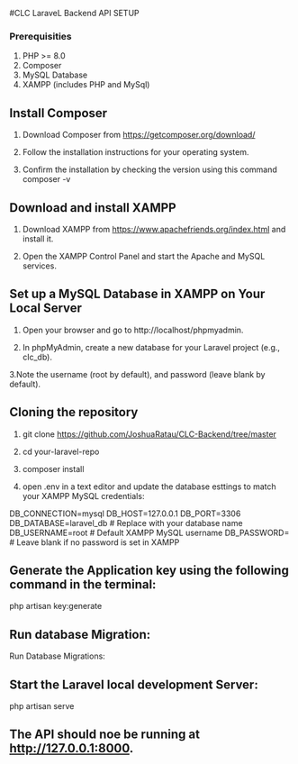 #CLC LaraveL Backend API SETUP


### Prerequisities

1. PHP >= 8.0
2. Composer
3. MySQL Database
4. XAMPP (includes PHP and MySql)



## Install Composer

1. Download Composer from https://getcomposer.org/download/

2. Follow the installation instructions for your operating system.

3. Confirm the installation by checking the version using this command composer -v



## Download and install XAMPP

1. Download XAMPP from https://www.apachefriends.org/index.html and install it.

2. Open the XAMPP Control Panel and start the Apache and MySQL services.



## Set up a MySQL Database in XAMPP on Your Local Server


1. Open your browser and go to http://localhost/phpmyadmin.

2. In phpMyAdmin, create a new database for your Laravel project (e.g., clc_db).

3.Note the username (root by default), and password (leave blank by default).

## Cloning the repository

1. git clone https://github.com/JoshuaRatau/CLC-Backend/tree/master

2. cd your-laravel-repo

3. composer install

4. open .env in a text editor and update the database esttings to match your XAMPP MySQL credentials:


DB_CONNECTION=mysql
DB_HOST=127.0.0.1
DB_PORT=3306
DB_DATABASE=laravel_db    # Replace with your database name
DB_USERNAME=root          # Default XAMPP MySQL username
DB_PASSWORD=              # Leave blank if no password is set in XAMPP


## Generate the Application key using the following command in the terminal: 

php artisan key:generate

## Run database Migration: 


Run Database Migrations:

## Start the Laravel local development Server:

php artisan serve


## The API should noe be running at http://127.0.0.1:8000.






